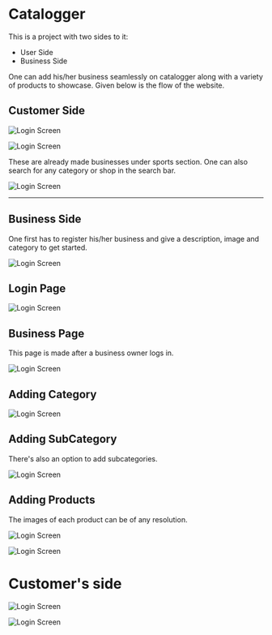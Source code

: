 # Catalogger

This is a project with two sides to it:
* User Side
* Business Side

One can add his/her business seamlessly on catalogger along with a variety of products to showcase.
Given below is the flow of the website.

## Customer Side

![Login Screen](https://github.com/meghgala/Catalogger/blob/master/frontpage%201.png)

![Login Screen](https://github.com/meghgala/Catalogger/blob/master/front%20page%202.png)



These are already made businesses under sports section. 
One can also search for any category or shop in the search bar.

![Login Screen](https://github.com/meghgala/Catalogger/blob/master/front%20page%203.png)

<hr>

## Business Side

One first has to register his/her business and give a description, image and category to get started.

![Login Screen](https://github.com/meghgala/Catalogger/blob/master/register.png)


## Login Page

![Login Screen](https://github.com/meghgala/Catalogger/blob/master/login.png)

## Business Page
This page is made after a business owner logs in.

![Login Screen](https://github.com/meghgala/Catalogger/blob/master/default_business_page.png)

## Adding Category

![Login Screen](https://github.com/meghgala/Catalogger/blob/master/category.png)

## Adding SubCategory
There's also an option to add subcategories.

![Login Screen](https://github.com/meghgala/Catalogger/blob/master/subcategory.png)

## Adding Products
The images of each product can be of any resolution.

![Login Screen](https://github.com/meghgala/Catalogger/blob/master/product%20adding.png)

![Login Screen](https://github.com/meghgala/Catalogger/blob/master/added%20products.png)

# Customer's side

![Login Screen](https://github.com/meghgala/Catalogger/blob/master/sampleclothe.png)

![Login Screen](https://github.com/meghgala/Catalogger/blob/master/created%20products.png)
